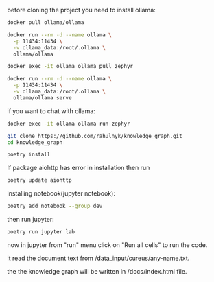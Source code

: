 before cloning the project you need to install ollama:
```bash
docker pull ollama/ollama

docker run --rm -d --name ollama \
  -p 11434:11434 \
  -v ollama_data:/root/.ollama \
  ollama/ollama

docker exec -it ollama ollama pull zephyr

docker run --rm -d --name ollama \
  -p 11434:11434 \
  -v ollama_data:/root/.ollama \
  ollama/ollama serve
```

if you want to chat with ollama:
```bash
docker exec -it ollama ollama run zephyr
```

```bash
git clone https://github.com/rahulnyk/knowledge_graph.git
cd knowledge_graph

poetry install
```

If package aiohttp has error in installation then run
```bash
poetry update aiohttp
```

installing notebook(jupyter notebook):
```bash
poetry add notebook --group dev
```

then run jupyter:
```bash
poetry run jupyter lab
```


now in jupyter from "run" menu click on "Run all cells" to run the code.

it read the document text from /data_input/cureus/any-name.txt.

the the knowledge graph will be written in /docs/index.html file.
